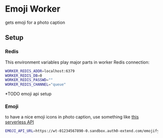 # Emoji Worker
gets emoji for a photo caption

## Setup

### Redis
This environment variables play major parts in worker Redis connection:
````bash
WORKER_REDIS_ADDR=localhost:6379
WORKER_REDIS_DB=0
WORKER_REDIS_PASSWD=""
WORKER_REDIS_CHANNEL="queue"
````

*TODO emoji api setup

### Emoji
to have a nice emoji icons in photo caption, use something like [this serverless API](https://github.com/nuxdie/emojify)
````bash
EMOJI_API_URL=https://wt-01234567890-0.sandbox.auth0-extend.com/emojify
````
